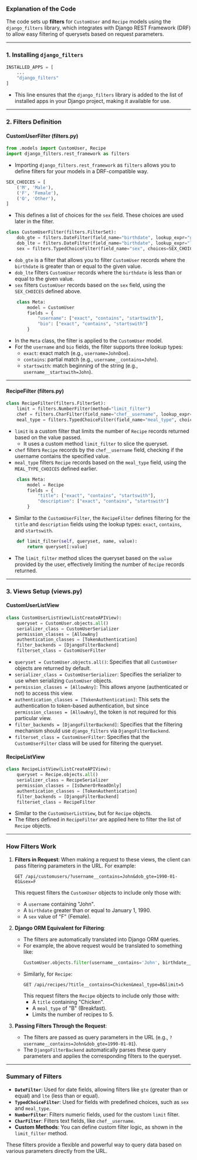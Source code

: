 ### **Explanation of the Code**

The code sets up **filters** for `CustomUser` and `Recipe` models using the `django_filters` library, which integrates with Django REST Framework (DRF) to allow easy filtering of querysets based on request parameters.

---

### **1. Installing `django_filters`**

```python
INSTALLED_APPS = [
    ...
    "django_filters"
]
```
- This line ensures that the `django_filters` library is added to the list of installed apps in your Django project, making it available for use.

---

### **2. Filters Definition**

#### **CustomUserFilter (filters.py)**

```python
from .models import CustomUser, Recipe
import django_filters.rest_framework as filters
```
- Importing `django_filters.rest_framework` as `filters` allows you to define filters for your models in a DRF-compatible way.

```python
SEX_CHOICES = [
    ('M', 'Male'),
    ('F', 'Female'),
    ('O', 'Other'),
]
```
- This defines a list of choices for the `sex` field. These choices are used later in the filter.

```python
class CustomUserFilter(filters.FilterSet):
    dob_gte = filters.DateFilter(field_name="birthdate", lookup_expr="gte")
    dob_lte = filters.DateFilter(field_name="birthdate", lookup_expr="lte")
    sex = filters.TypedChoiceFilter(field_name="sex", choices=SEX_CHOICES)
```
- `dob_gte` is a filter that allows you to filter `CustomUser` records where the `birthdate` is greater than or equal to the given value.
- `dob_lte` filters `CustomUser` records where the `birthdate` is less than or equal to the given value.
- `sex` filters `CustomUser` records based on the `sex` field, using the `SEX_CHOICES` defined above.

```python
    class Meta:
        model = CustomUser
        fields = {
            "username": ["exact", "contains", "startswith"],
            "bio": ["exact", "contains", "startswith"]
        }
```
- In the `Meta` class, the filter is applied to the `CustomUser` model.
- For the `username` and `bio` fields, the filter supports three lookup types: 
  - `exact`: exact match (e.g., `username=JohnDoe`).
  - `contains`: partial match (e.g., `username__contains=John`).
  - `startswith`: match beginning of the string (e.g., `username__startswith=John`).

---

#### **RecipeFilter (filters.py)**

```python
class RecipeFilter(filters.FilterSet):
    limit = filters.NumberFilter(method="limit_filter")
    chef = filters.CharFilter(field_name="chef__username", lookup_expr="contains")
    meal_type = filters.TypedChoiceFilter(field_name="meal_type", choices=MEAL_TYPE_CHOICES)
```
- `limit` is a custom filter that limits the number of `Recipe` records returned based on the value passed.
  - It uses a custom method `limit_filter` to slice the queryset.
- `chef` filters `Recipe` records by the `chef__username` field, checking if the username contains the specified value.
- `meal_type` filters `Recipe` records based on the `meal_type` field, using the `MEAL_TYPE_CHOICES` defined earlier.

```python
    class Meta:
        model = Recipe
        fields = {
            "title": ["exact", "contains", "startswith"],
            "description": ["exact", "contains", "startswith"]
        }
```
- Similar to the `CustomUserFilter`, the `RecipeFilter` defines filtering for the `title` and `description` fields using the lookup types: `exact`, `contains`, and `startswith`.

```python
    def limit_filter(self, queryset, name, value):
        return queryset[:value]
```
- The `limit_filter` method slices the queryset based on the `value` provided by the user, effectively limiting the number of `Recipe` records returned.

---

### **3. Views Setup (views.py)**

#### **CustomUserListView**

```python
class CustomUserListView(ListCreateAPIView):
    queryset = CustomUser.objects.all()
    serializer_class = CustomUserSerializer
    permission_classes = [AllowAny]
    authentication_classes = [TokenAuthentication]
    filter_backends = [DjangoFilterBackend]
    filterset_class = CustomUserFilter
```
- `queryset = CustomUser.objects.all()`: Specifies that all `CustomUser` objects are returned by default.
- `serializer_class = CustomUserSerializer`: Specifies the serializer to use when serializing `CustomUser` objects.
- `permission_classes = [AllowAny]`: This allows anyone (authenticated or not) to access this view.
- `authentication_classes = [TokenAuthentication]`: This sets the authentication to token-based authentication, but since `permission_classes = [AllowAny]`, the token is not required for this particular view.
- `filter_backends = [DjangoFilterBackend]`: Specifies that the filtering mechanism should use `django_filters` via `DjangoFilterBackend`.
- `filterset_class = CustomUserFilter`: Specifies that the `CustomUserFilter` class will be used for filtering the queryset.

#### **RecipeListView**

```python
class RecipeListView(ListCreateAPIView):
    queryset = Recipe.objects.all()
    serializer_class = RecipeSerializer
    permission_classes = [IsOwnerOrReadOnly]
    authentication_classes = [TokenAuthentication]
    filter_backends = [DjangoFilterBackend]
    filterset_class = RecipeFilter
```
- Similar to the `CustomUserListView`, but for `Recipe` objects.
- The filters defined in `RecipeFilter` are applied here to filter the list of `Recipe` objects.

---

### **How Filters Work**

1. **Filters in Request**: When making a request to these views, the client can pass filtering parameters in the URL. For example:
   ```plaintext
   GET /api/customusers/?username__contains=John&dob_gte=1990-01-01&sex=F
   ```
   This request filters the `CustomUser` objects to include only those with:
   - A `username` containing "John".
   - A `birthdate` greater than or equal to January 1, 1990.
   - A `sex` value of "F" (Female).

2. **Django ORM Equivalent for Filtering**:
   - The filters are automatically translated into Django ORM queries.
   - For example, the above request would be translated to something like:
     ```python
     CustomUser.objects.filter(username__contains='John', birthdate__gte='1990-01-01', sex='F')
     ```
   - Similarly, for `Recipe`:
     ```plaintext
     GET /api/recipes/?title__contains=Chicken&meal_type=B&limit=5
     ```
     This request filters the `Recipe` objects to include only those with:
     - A `title` containing "Chicken".
     - A `meal_type` of "B" (Breakfast).
     - Limits the number of recipes to 5.

3. **Passing Filters Through the Request**:
   - The filters are passed as query parameters in the URL (e.g., `?username__contains=John&dob_gte=1990-01-01`).
   - The `DjangoFilterBackend` automatically parses these query parameters and applies the corresponding filters to the queryset.

---

### **Summary of Filters**

- **`DateFilter`**: Used for date fields, allowing filters like `gte` (greater than or equal) and `lte` (less than or equal).
- **`TypedChoiceFilter`**: Used for fields with predefined choices, such as `sex` and `meal_type`.
- **`NumberFilter`**: Filters numeric fields, used for the custom `limit` filter.
- **`CharFilter`**: Filters text fields, like `chef__username`.
- **Custom Methods**: You can define custom filter logic, as shown in the `limit_filter` method.

These filters provide a flexible and powerful way to query data based on various parameters directly from the URL.
